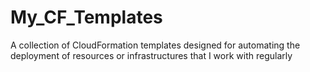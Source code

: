 # My_CF_Templates
A collection of CloudFormation templates designed for automating the deployment of resources or infrastructures that I work with regularly
